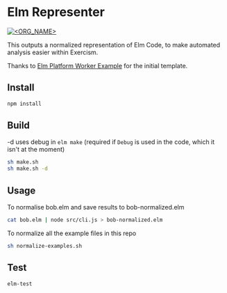 # Elm Representer

[![<ORG_NAME>](https://circleci.com/gh/ceddlyburge/elm-representer.svg?style=svg)](<LINK>)

This outputs a normalized representation of Elm Code, to make automated analysis easier within Exercism.

Thanks to [Elm Platform Worker Example](https://github.com/jxxcarlson/elm-platform-worker-example) for the initial template.

## Install

```bash
npm install
```

## Build

-d uses debug in `elm make` (required if `Debug` is used in the code, which it isn't at the moment)

```bash
sh make.sh
sh make.sh -d
```

## Usage

To normalise bob.elm and save results to bob-normalized.elm

```bash
cat bob.elm | node src/cli.js > bob-normalized.elm
```

To normalize all the example files in this repo

```bash
sh normalize-examples.sh
```

## Test

```
elm-test
```

